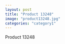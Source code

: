 ```yaml
---
layout: post
title: "Product 13248"
image: "product13248.jpg"
categories: "category1"
---
```

Product 13248
